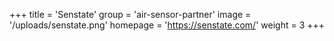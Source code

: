 +++
title = 'Senstate'
group = 'air-sensor-partner'
image = '/uploads/senstate.png'
homepage = 'https://senstate.com/'
weight = 3
+++